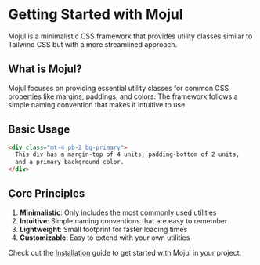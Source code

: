 # Getting Started with Mojul

Mojul is a minimalistic CSS framework that provides utility classes similar to Tailwind CSS but with a more streamlined approach.

## What is Mojul?

Mojul focuses on providing essential utility classes for common CSS properties like margins, paddings, and colors. The framework follows a simple naming convention that makes it intuitive to use.

## Basic Usage

```html
<div class="mt-4 pb-2 bg-primary">
  This div has a margin-top of 4 units, padding-bottom of 2 units,
  and a primary background color.
</div>
```

## Core Principles

1. **Minimalistic**: Only includes the most commonly used utilities
2. **Intuitive**: Simple naming conventions that are easy to remember
3. **Lightweight**: Small footprint for faster loading times
4. **Customizable**: Easy to extend with your own utilities

Check out the [Installation](/guide/installation) guide to get started with Mojul in your project.